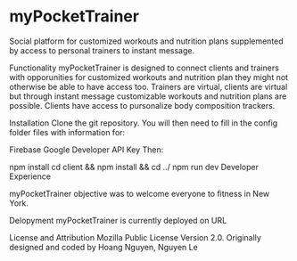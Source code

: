 
<h1>myPocketTrainer</h1>
Social platform for customized workouts and nutrition plans supplemented by access to personal trainers to instant message.

Functionality
myPocketTrainer is designed to connect clients and trainers with opporunities for customized workouts and nutrition plan they might not otherwise be able to have access too. Trainers are virtual, clients are virtual but through instant message customizable workouts and nutrition plans are possible. Clients have access to pursonalize body composition trackers.

Installation
Clone the git repository. You will then need to fill in the config folder files with information for:

Firebase
Google Developer API Key
Then:

npm install
cd client && npm install && cd ../
npm run dev
Developer Experience

myPocketTrainer objective was to welcome everyone to fitness in New York.

Delopyment
myPocketTrainer is currently deployed on URL

License and Attribution
Mozilla Public License Version 2.0. Originally designed and coded by Hoang Nguyen, Nguyen Le
